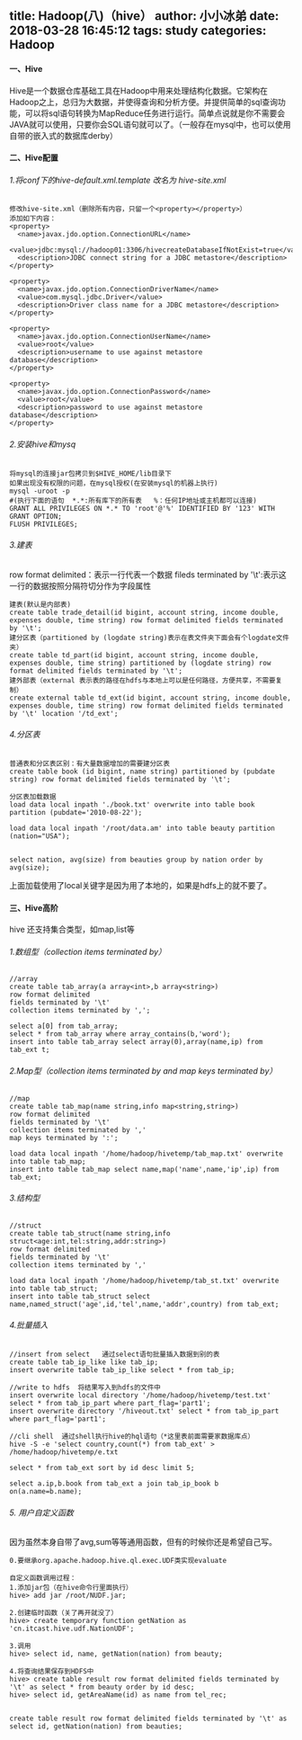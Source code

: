 title: Hadoop(八)（hive）
author: 小小冰弟
date: 2018-03-28 16:45:12
tags: study
categories: Hadoop
---
#### 一、Hive
Hive是一个数据仓库基础工具在Hadoop中用来处理结构化数据。它架构在Hadoop之上，总归为大数据，并使得查询和分析方便。并提供简单的sql查询功能，可以将sql语句转换为MapReduce任务进行运行。简单点说就是你不需要会JAVA就可以使用，只要你会SQL语句就可以了。（一般存在mysql中，也可以使用自带的嵌入式的数据库derby）

#### 二、Hive配置 
 ###### 1.将conf下的hive-default.xml.template 改名为 hive-site.xml 
   
	修改hive-site.xml（删除所有内容，只留一个<property></property>）
	添加如下内容：
	<property>
	  <name>javax.jdo.option.ConnectionURL</name>
	 <value>jdbc:mysql://hadoop01:3306/hivecreateDatabaseIfNotExist=true</value>
	  <description>JDBC connect string for a JDBC metastore</description>
	</property>

	<property>
	  <name>javax.jdo.option.ConnectionDriverName</name>
	  <value>com.mysql.jdbc.Driver</value>
	  <description>Driver class name for a JDBC metastore</description>
	</property>

	<property>
	  <name>javax.jdo.option.ConnectionUserName</name>
	  <value>root</value>
	  <description>username to use against metastore database</description>
	</property>

	<property>
	  <name>javax.jdo.option.ConnectionPassword</name>
	  <value>root</value>
	  <description>password to use against metastore database</description>
	</property>
    
    
    
###### 2.安装hive和mysq

    将mysql的连接jar包拷贝到$HIVE_HOME/lib目录下
	如果出现没有权限的问题，在mysql授权(在安装mysql的机器上执行)
	mysql -uroot -p
	#(执行下面的语句  *.*:所有库下的所有表   %：任何IP地址或主机都可以连接)
	GRANT ALL PRIVILEGES ON *.* TO 'root'@'%' IDENTIFIED BY '123' WITH GRANT OPTION;
	FLUSH PRIVILEGES;
    
###### 3.建表
row format delimited：表示一行代表一个数据
fileds terminated by '\t':表示这一行的数据按照分隔符切分作为字段属性

    建表(默认是内部表)
	create table trade_detail(id bigint, account string, income double, expenses double, time string) row format delimited fields terminated by '\t';
	建分区表（partitioned by (logdate string)表示在表文件夹下面会有个logdate文件夹）
	create table td_part(id bigint, account string, income double, expenses double, time string) partitioned by (logdate string) row format delimited fields terminated by '\t';
	建外部表（external 表示表的路径在hdfs与本地上可以是任何路径，方便共享，不需要复制）
	create external table td_ext(id bigint, account string, income double, expenses double, time string) row format delimited fields terminated by '\t' location '/td_ext';

###### 4.分区表

    普通表和分区表区别：有大量数据增加的需要建分区表
	create table book (id bigint, name string) partitioned by (pubdate string) row format delimited fields terminated by '\t'; 

	分区表加载数据
	load data local inpath './book.txt' overwrite into table book partition (pubdate='2010-08-22');
	
	load data local inpath '/root/data.am' into table beauty partition (nation="USA");

	
	select nation, avg(size) from beauties group by nation order by avg(size);
    
上面加载使用了local关键字是因为用了本地的，如果是hdfs上的就不要了。  


#### 三、Hive高阶
hive 还支持集合类型，如map,list等

###### 1.数组型（collection items terminated by）

    //array 
    create table tab_array(a array<int>,b array<string>)
    row format delimited
    fields terminated by '\t'
    collection items terminated by ',';

    select a[0] from tab_array;
    select * from tab_array where array_contains(b,'word');
    insert into table tab_array select array(0),array(name,ip) from tab_ext t; 

###### 2.Map型（collection items terminated by and map keys terminated by）
    //map
    create table tab_map(name string,info map<string,string>)
    row format delimited
    fields terminated by '\t'
    collection items terminated by ','
    map keys terminated by ':';

    load data local inpath '/home/hadoop/hivetemp/tab_map.txt' overwrite into table tab_map;
    insert into table tab_map select name,map('name',name,'ip',ip) from tab_ext; 

###### 3.结构型
    //struct
    create table tab_struct(name string,info struct<age:int,tel:string,addr:string>)
    row format delimited
    fields terminated by '\t'
    collection items terminated by ','

    load data local inpath '/home/hadoop/hivetemp/tab_st.txt' overwrite into table tab_struct;
    insert into table tab_struct select name,named_struct('age',id,'tel',name,'addr',country) from tab_ext;
    
###### 4.批量插入

    //insert from select   通过select语句批量插入数据到别的表
    create table tab_ip_like like tab_ip;
    insert overwrite table tab_ip_like select * from tab_ip;

    //write to hdfs  将结果写入到hdfs的文件中
    insert overwrite local directory '/home/hadoop/hivetemp/test.txt' select * from tab_ip_part where part_flag='part1';    
    insert overwrite directory '/hiveout.txt' select * from tab_ip_part where part_flag='part1';

    //cli shell  通过shell执行hive的hql语句（*这里表前面需要家数据库点）
    hive -S -e 'select country,count(*) from tab_ext' > /home/hadoop/hivetemp/e.txt  

    select * from tab_ext sort by id desc limit 5;

    select a.ip,b.book from tab_ext a join tab_ip_book b on(a.name=b.name);
    
###### 5. 用户自定义函数
因为虽然本身自带了avg,sum等等通用函数，但有的时候你还是希望自己写。

    0.要继承org.apache.hadoop.hive.ql.exec.UDF类实现evaluate

    自定义函数调用过程：
    1.添加jar包（在hive命令行里面执行）
    hive> add jar /root/NUDF.jar;

    2.创建临时函数（关了再开就没了）
    hive> create temporary function getNation as 'cn.itcast.hive.udf.NationUDF';

    3.调用
    hive> select id, name, getNation(nation) from beauty;

    4.将查询结果保存到HDFS中
    hive> create table result row format delimited fields terminated by '\t' as select * from beauty order by id desc;	
    hive> select id, getAreaName(id) as name from tel_rec;


    create table result row format delimited fields terminated by '\t' as select id, getNation(nation) from beauties;
    
    
    
